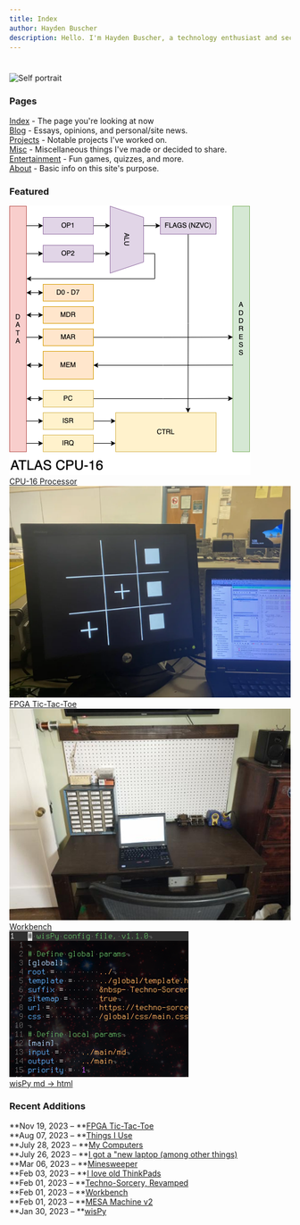 ```yaml
---
title: Index
author: Hayden Buscher
description: Hello. I'm Hayden Buscher, a technology enthusiast and second-year computer engineering major at Cal Poly, San Luis Obispo. This site serves as my personal webpage and portfolio.
---
```


<div class="nowrap">
<img class="floatright "style="padding-top:25px;max-height:300px" src="img/selfportrait.jpg" alt="Self portrait"></div>

### Pages
[Index](index.html) - The page you're looking at now  
[Blog](blog.html) - Essays, opinions, and personal/site news.  
[Projects](projects.html) - Notable projects I've worked on.  
[Misc](coolstuff.html) - Miscellaneous things I've made or decided to share.  
[Entertainment](entertainment.html) - Fun games, quizzes, and more.  
[About](about.html) - Basic info on this site's purpose.


### Featured
<div class="featured">
    <div class="element">
        <a href="/projects/cpu16.html">
            <div class="img-container"><img src="/projects/img/cpu16_arch.png"></div>
            CPU-16 Processor
        </a>
    </div>
    <div class="element">
        <a href="/projects/tictactoe.html">
            <div class="img-container"><img src="/projects/img/tictactoe_finished.png"></div>
            FPGA Tic-Tac-Toe
        </a>
    </div>
    <div class="element">
        <a href="/projects/workbench.html">
            <div class="img-container"><img src="/projects/img/workbench_finished.png"></div>
            Workbench
        </a>
    </div>
    <div class="element">
        <a href="/projects/wispy.html">
            <div class="img-container"><img src="/main/img/wispy.png"></div>
            wisPy md -> html 
        </a>
    </div>
</div>


### Recent Additions
**Nov 19, 2023 – **[FPGA Tic-Tac-Toe](/projects/tictactoe.html)  
**Aug 07, 2023 – **[Things I Use](/coolstuff/things.html)  
**July 28, 2023 – **[My Computers](/coolstuff/computers.html)  
**July 26, 2023 – **[I got a "new laptop (among other things)](/blog/new-laptop.html)  
**Mar 06, 2023 – **[Minesweeper](/entertainment/mines.html)  
**Feb 03, 2023 – **[I love old ThinkPads](/blog/thinkpads.html)  
**Feb 01, 2023 – **[Techno-Sorcery, Revamped](/blog/revamp.html)  
**Feb 01, 2023 – **[Workbench](/projects/workbench.html)  
**Feb 01, 2023 – **[MESA Machine v2](/projects/mesamachine2.html)  
**Jan 30, 2023 – **[wisPy](/projects/wispy.html)  
